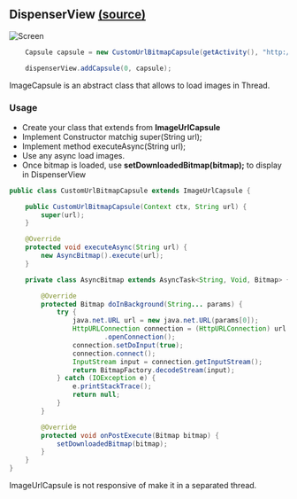 ## DispenserView [(source)](https://github.com/alorma/capsulecorp/blob/master/Demo/src/main/java/cat/alorma/capsules/ui/fragment/ImagesCapsulesFragment.java)

![Screen](https://raw2.github.com/alorma/capsulecorp/master/doc/art/screen_images.png)

``` java
    Capsule capsule = new CustomUrlBitmapCapsule(getActivity(), "http://www.clker.com/cliparts/h/e/A/t/U/Z/red-star-hi.png");

    dispenserView.addCapsule(0, capsule);
```

ImageCapsule is an abstract class that allows to load images in Thread.

### Usage

* Create your class that extends from **ImageUrlCapsule**
* Implement Constructor matchig super(String url);
* Implement method executeAsync(String url);
* Use any async load images.
* Once bitmap is loaded, use **setDownloadedBitmap(bitmap);** to display in DispenserView

``` java
public class CustomUrlBitmapCapsule extends ImageUrlCapsule {

    public CustomUrlBitmapCapsule(Context ctx, String url) {
        super(url);
    }

    @Override
    protected void executeAsync(String url) {
        new AsyncBitmap().execute(url);
    }

    private class AsyncBitmap extends AsyncTask<String, Void, Bitmap> {

        @Override
        protected Bitmap doInBackground(String... params) {
            try {
                java.net.URL url = new java.net.URL(params[0]);
                HttpURLConnection connection = (HttpURLConnection) url
                        .openConnection();
                connection.setDoInput(true);
                connection.connect();
                InputStream input = connection.getInputStream();
                return BitmapFactory.decodeStream(input);
            } catch (IOException e) {
                e.printStackTrace();
                return null;
            }
        }

        @Override
        protected void onPostExecute(Bitmap bitmap) {
            setDownloadedBitmap(bitmap);
        }
    }
}
```

ImageUrlCapsule is not responsive of make it in a separated thread.